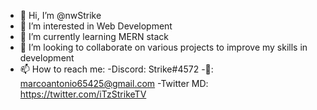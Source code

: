- 👋 Hi, I’m @nwStrike
- 👀 I’m interested in Web Development
- 🌱 I’m currently learning MERN stack
- 💞️ I’m looking to collaborate on various projects to improve my skills in development
- 📫 How to reach me:
      -Discord: Strike#4572
      -📧: marcoantonio65425@gmail.com
      -Twitter MD: https://twitter.com/iTzStrikeTV

<!---
nwStrike/nwStrike is a ✨ special ✨ repository because its `README.md` (this file) appears on your GitHub profile.
You can click the Preview link to take a look at your changes.
--->
